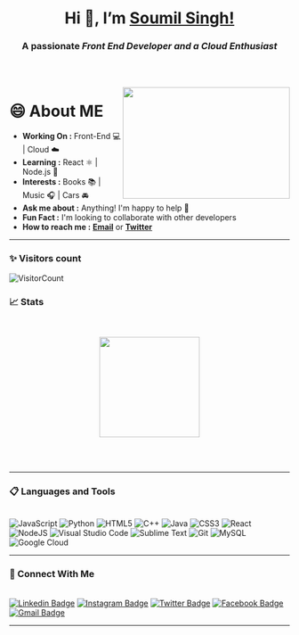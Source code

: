 <h1 align="center"> Hi 👋, I’m <a href="https://www.linkedin.com/in/soumilsingh21">Soumil Singh!</a></h1>
<h3 align="center"> A passionate <em><strong>Front End Developer</strong> and a <strong>Cloud Enthusiast</strong></em></h3>

<br></br>

<img align="right" height="200" width="300" src="programmers.gif">

# 😄 About ME

-  **Working On :** Front-End 💻 | Cloud ☁️
-  **Learning :** React ⚛️ | Node.js 🚀
-  **Interests :** Books 📚 | Music 🎧 | Cars 🚘
-  **Ask me about :** Anything! I'm happy to help 🤞
-  **Fun Fact :** I'm looking to collaborate with other developers 
-  **How to reach me :** [**Email**][Email] or [**Twitter**][Twitter] 

---
### ✨ Visitors count                                                                                                                      
![VisitorCount](https://profile-counter.glitch.me/{soumil1}/count.svg)

### 📈 Stats
<br>
<p align="center">
<a href="https://github.com/soumil1">
  <img height="180em" src="https://github-readme-stats.vercel.app/api?username=soumil1&show_icons=true&theme=vision-friendly-dark&include_all_commits=true&count_private=true"/>
</a>
</p>
<!---<h3 align="center"> </h3><img align="center" src="https://github-readme-stats.vercel.app/api?username=soumil1&show_icons=true&theme=vision-friendly-dark" /> </h3>--->
<!---
<img align="left" width="47%" src="https://github-readme-stats.vercel.app/api/top-langs/?username=soumil1&layout=compact)" />
--->

<br></br>

---
### 📋 Languages and Tools

<br>![JavaScript](https://img.shields.io/badge/javascript-%23323330.svg?style=for-the-badge&logo=javascript&logoColor=%23F7DF1E)
![Python](https://img.shields.io/badge/python-3670A0?style=for-the-badge&logo=python&logoColor=ffdd54)
![HTML5](https://img.shields.io/badge/html5-%23E34F26.svg?style=for-the-badge&logo=html5&logoColor=white)
![C++](https://img.shields.io/badge/c++-%2300599C.svg?style=for-the-badge&logo=c%2B%2B&logoColor=white)
![Java](https://img.shields.io/badge/java-%23ED8B00.svg?style=for-the-badge&logo=java&logoColor=white)
![CSS3](https://img.shields.io/badge/css3-%231572B6.svg?style=for-the-badge&logo=css3&logoColor=white)
![React](https://img.shields.io/badge/react-%2320232a.svg?style=for-the-badge&logo=react&logoColor=%2361DAFB)
![NodeJS](https://img.shields.io/badge/node.js-6DA55F?style=for-the-badge&logo=node.js&logoColor=white)
![Visual Studio Code](https://img.shields.io/badge/Visual%20Studio%20Code-0078d7.svg?style=for-the-badge&logo=visual-studio-code&logoColor=white)
![Sublime Text](https://img.shields.io/badge/sublime_text-%23575757.svg?style=for-the-badge&logo=sublime-text&logoColor=important)
![Git](https://img.shields.io/badge/git-%23F05033.svg?style=for-the-badge&logo=git&logoColor=white)
![MySQL](https://img.shields.io/badge/mysql-%2300f.svg?style=for-the-badge&logo=mysql&logoColor=white)
![Google Cloud](https://img.shields.io/badge/GoogleCloud-%234285F4.svg?style=for-the-badge&logo=google-cloud&logoColor=white)

---

### 🔗 Connect With Me

<br>[![Linkedin Badge](https://img.shields.io/badge/-Soumilsingh21-000000?style=plastic&logo=Linkedin&logoColor=white&link=https://www.linkedin.com/in/soumilsingh21)](https://www.linkedin.com/in/soumilsingh21/)
[![Instagram Badge](https://img.shields.io/badge/-SoumilSingh-E4405F?style=plastic&logo=instagram&logoColor=white&link=https://www.instagram.com/_soumil.__/)](https://instagram.com/_soumil.__)
[![Twitter Badge](https://img.shields.io/badge/-Soumilsingh_1-1DA1F2?style=plastic&logo=Twitter&logoColor=white&link=https://twitter.com/Soumilsingh_1)](https://twitter.com/Soumilsingh_1/)
[![Facebook Badge](https://img.shields.io/badge/-SoumilSingh.980-purple?style=plastic&logo=Facebook&logoColor=white&link=https://facebook.com/somil.singh.980/)](https://www.facebook.com/somil.singh.980/)
[![Gmail Badge](https://img.shields.io/badge/Soumil096-light?style=plastic&logo=Gmail&logoColor=&link=mailto:Soumil096@duck.com)](mailto:soumil096@duck.com)
</br>

---
<!---
soumil1/soumil1 is a ✨ special ✨ repository because its `README.md` (this file) appears on your GitHub profile.
You can click the Preview link to take a look at your changes.
--->
[email]: mailto:soumil096@duck.com
[twitter]: https://twitter.com/intent/follow?original_referer=https%3A%2F%2Fgithub.com%2FSoumilsingh_1&screen_name=Soumilsingh_1
